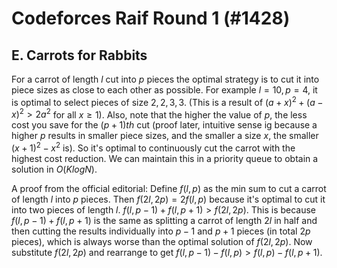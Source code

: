 # Codeforces Raif Round 1 (#1428)

## E. Carrots for Rabbits
For a carrot of length $l$ cut into $p$ pieces the optimal strategy is to cut it into piece sizes as close to each other as possible. For example $l=10,p=4$, it is optimal to select pieces of size $2,2,3,3$. (This is a result of $(a+x)^2+(a-x)^2 > 2a^2$ for all $x\ge 1$). Also, note that the higher the value of $p$, the less cost you save for the $(p+1)th$ cut (proof later, intuitive sense ig because a higher $p$ results in smaller piece sizes, and the smaller a size $x$, the smaller $(x+1)^2-x^2$ is). So it's optimal to continuously cut the carrot with the highest cost reduction. We can maintain this in a priority queue to obtain a solution in $O(KlogN)$.

A proof from the official editorial:
Define $f(l,p)$ as the min sum to cut a carrot of length $l$ into $p$ pieces. Then $f(2l,2p)=2f(l,p)$ because it's optimal to cut it into two pieces of length $l$. $f(l,p-1)+f(l,p+1) > f(2l,2p)$. This is because $f(l,p-1)+f(l,p+1)$ is the same as splitting a carrot of length $2l$ in half and then cutting the results individually into $p-1$ and $p+1$ pieces (in total $2p$ pieces), which is always worse than the optimal solution of $f(2l,2p)$. Now substitute $f(2l,2p)$ and rearrange to get $f(l,p-1)-f(l,p)>f(l,p)-f(l,p+1)$. 
